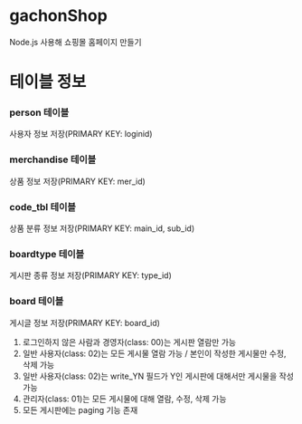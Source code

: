 # gachonShop
Node.js 사용해 쇼핑몰 홈페이지 만들기

# 테이블 정보

### person 테이블
 사용자 정보 저장(PRIMARY KEY: loginid)

### merchandise 테이블
 상품 정보 저장(PRIMARY KEY: mer_id)

### code_tbl 테이블
 상품 분류 정보 저장(PRIMARY KEY: main_id, sub_id)

### boardtype 테이블
 게시판 종류 정보 저장(PRIMARY KEY: type_id)

### board 테이블
 게시글 정보 저장(PRIMARY KEY: board_id)
 1. 로그인하지 않은 사람과 경영자(class: 00)는 게시판 열람만 가능
 2. 일반 사용자(class: 02)는 모든 게시물 열람 가능 / 본인이 작성한 게시물만 수정, 삭제 가능
 3. 일반 사용자(class: 02)는 write_YN 필드가 Y인 게시판에 대해서만 게시물을 작성 가능
 4. 관리자(class: 01)는 모든 게시물에 대해 열람, 수정, 삭제 가능
 5. 모든 게시판에는 paging 기능 존재

